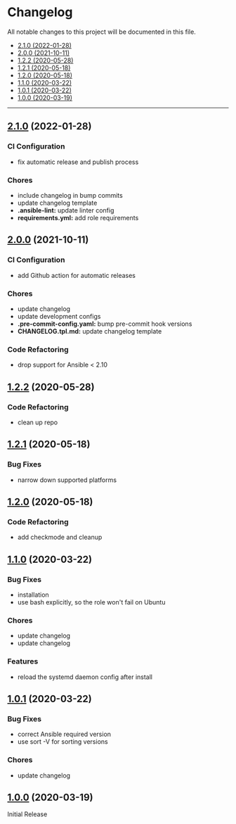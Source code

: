 # Changelog

All notable changes to this project will be documented in this file.

- [2.1.0 (2022-01-28)](#2.1.0-2022-01-28)
- [2.0.0 (2021-10-11)](#200-2021-10-11)
- [1.2.2 (2020-05-28)](#122-2020-05-28)
- [1.2.1 (2020-05-18)](#121-2020-05-18)
- [1.2.0 (2020-05-18)](#120-2020-05-18)
- [1.1.0 (2020-03-22)](#110-2020-03-22)
- [1.0.1 (2020-03-22)](#101-2020-03-22)
- [1.0.0 (2020-03-19)](#100-2020-03-19)

---

<a name="2.1.0"></a>
## [2.1.0](https://github.com/aisbergg/ansible-role-btrfsmaintenance/compare/v2.0.0...2.1.0) (2022-01-28)

### CI Configuration

- fix automatic release and publish process

### Chores

- include changelog in bump commits
- update changelog template
- **.ansible-lint:** update linter config
- **requirements.yml:** add role requirements


<a name="2.0.0"></a>
## [2.0.0](https://github.com/aisbergg/ansible-role-btrfsmaintenance/compare/v1.2.2...v2.0.0) (2021-10-11)

### CI Configuration

- add Github action for automatic releases

### Chores

- update changelog
- update development configs
- **.pre-commit-config.yaml:** bump pre-commit hook versions
- **CHANGELOG.tpl.md:** update changelog template

### Code Refactoring

- drop support for Ansible < 2.10


<a name="1.2.2"></a>
## [1.2.2](https://github.com/aisbergg/ansible-role-btrfsmaintenance/compare/v1.2.1...v1.2.2) (2020-05-28)

### Code Refactoring

- clean up repo


<a name="1.2.1"></a>
## [1.2.1](https://github.com/aisbergg/ansible-role-btrfsmaintenance/compare/v1.2.0...v1.2.1) (2020-05-18)

### Bug Fixes

- narrow down supported platforms


<a name="1.2.0"></a>
## [1.2.0](https://github.com/aisbergg/ansible-role-btrfsmaintenance/compare/v1.1.0...v1.2.0) (2020-05-18)

### Code Refactoring

- add checkmode and cleanup


<a name="1.1.0"></a>
## [1.1.0](https://github.com/aisbergg/ansible-role-btrfsmaintenance/compare/v1.0.1...v1.1.0) (2020-03-22)

### Bug Fixes

- installation
- use bash explicitly, so the role won't fail on Ubuntu

### Chores

- update changelog
- update changelog

### Features

- reload the systemd daemon config after install


<a name="1.0.1"></a>
## [1.0.1](https://github.com/aisbergg/ansible-role-btrfsmaintenance/compare/v1.0.0...v1.0.1) (2020-03-22)

### Bug Fixes

- correct Ansible required version
- use sort -V for sorting versions

### Chores

- update changelog


<a name="1.0.0"></a>
## [1.0.0]() (2020-03-19)

Initial Release
